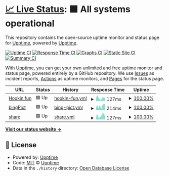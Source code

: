 # [📈 Live Status](https://luckyhookin.github.io/hookin_fun_upptime/): <!--live status--> **🟩 All systems operational**

This repository contains the open-source uptime monitor and status page for [Upptime](https://upptime.js.org), powered by [Upptime](https://github.com/upptime/upptime).

[![Uptime CI](https://github.com/koj-co/upptime/workflows/Uptime%20CI/badge.svg)](https://github.com/koj-co/upptime/actions?query=workflow%3A%22Uptime+CI%22)
[![Response Time CI](https://github.com/koj-co/upptime/workflows/Response%20Time%20CI/badge.svg)](https://github.com/koj-co/upptime/actions?query=workflow%3A%22Response+Time+CI%22)
[![Graphs CI](https://github.com/koj-co/upptime/workflows/Graphs%20CI/badge.svg)](https://github.com/koj-co/upptime/actions?query=workflow%3A%22Graphs+CI%22)
[![Static Site CI](https://github.com/koj-co/upptime/workflows/Static%20Site%20CI/badge.svg)](https://github.com/koj-co/upptime/actions?query=workflow%3A%22Static+Site+CI%22)
[![Summary CI](https://github.com/koj-co/upptime/workflows/Summary%20CI/badge.svg)](https://github.com/koj-co/upptime/actions?query=workflow%3A%22Summary+CI%22)

With [Upptime](https://upptime.js.org), you can get your own unlimited and free uptime monitor and status page, powered entirely by a GitHub repository. We use [Issues](https://github.com/upptime/upptime/issues) as incident reports, [Actions](https://github.com/LuckyHookin/hookin_fun_upptime/actions) as uptime monitors, and [Pages](https://upptime.github.io/upptime) for the status page.

<!--start: status pages-->
<!-- This summary is generated by Upptime (https://github.com/upptime/upptime) -->
<!-- Do not edit this manually, your changes will be overwritten -->
<!-- prettier-ignore -->
| URL | Status | History | Response Time | Uptime |
| --- | ------ | ------- | ------------- | ------ |
| <img alt="" src="https://favicons.githubusercontent.com/hookin.fun" height="13"> [Hookin.fun](https://hookin.fun) | 🟩 Up | [hookin-fun.yml](https://github.com/LuckyHookin/hookin_fun_upptime/commits/HEAD/history/hookin-fun.yml) | <details><summary><img alt="Response time graph" src="./graphs/hookin-fun/response-time-week.png" height="20"> 127ms</summary><br><a href="https://LuckyHookin.github.io/hookin_fun_upptime/history/hookin-fun"><img alt="Response time 246" src="https://img.shields.io/endpoint?url=https%3A%2F%2Fraw.githubusercontent.com%2FLuckyHookin%2Fhookin_fun_upptime%2FHEAD%2Fapi%2Fhookin-fun%2Fresponse-time.json"></a><br><a href="https://LuckyHookin.github.io/hookin_fun_upptime/history/hookin-fun"><img alt="24-hour response time 144" src="https://img.shields.io/endpoint?url=https%3A%2F%2Fraw.githubusercontent.com%2FLuckyHookin%2Fhookin_fun_upptime%2FHEAD%2Fapi%2Fhookin-fun%2Fresponse-time-day.json"></a><br><a href="https://LuckyHookin.github.io/hookin_fun_upptime/history/hookin-fun"><img alt="7-day response time 127" src="https://img.shields.io/endpoint?url=https%3A%2F%2Fraw.githubusercontent.com%2FLuckyHookin%2Fhookin_fun_upptime%2FHEAD%2Fapi%2Fhookin-fun%2Fresponse-time-week.json"></a><br><a href="https://LuckyHookin.github.io/hookin_fun_upptime/history/hookin-fun"><img alt="30-day response time 135" src="https://img.shields.io/endpoint?url=https%3A%2F%2Fraw.githubusercontent.com%2FLuckyHookin%2Fhookin_fun_upptime%2FHEAD%2Fapi%2Fhookin-fun%2Fresponse-time-month.json"></a><br><a href="https://LuckyHookin.github.io/hookin_fun_upptime/history/hookin-fun"><img alt="1-year response time 138" src="https://img.shields.io/endpoint?url=https%3A%2F%2Fraw.githubusercontent.com%2FLuckyHookin%2Fhookin_fun_upptime%2FHEAD%2Fapi%2Fhookin-fun%2Fresponse-time-year.json"></a></details> | <details><summary><a href="https://LuckyHookin.github.io/hookin_fun_upptime/history/hookin-fun">100.00%</a></summary><a href="https://LuckyHookin.github.io/hookin_fun_upptime/history/hookin-fun"><img alt="All-time uptime 98.86%" src="https://img.shields.io/endpoint?url=https%3A%2F%2Fraw.githubusercontent.com%2FLuckyHookin%2Fhookin_fun_upptime%2FHEAD%2Fapi%2Fhookin-fun%2Fuptime.json"></a><br><a href="https://LuckyHookin.github.io/hookin_fun_upptime/history/hookin-fun"><img alt="24-hour uptime 100.00%" src="https://img.shields.io/endpoint?url=https%3A%2F%2Fraw.githubusercontent.com%2FLuckyHookin%2Fhookin_fun_upptime%2FHEAD%2Fapi%2Fhookin-fun%2Fuptime-day.json"></a><br><a href="https://LuckyHookin.github.io/hookin_fun_upptime/history/hookin-fun"><img alt="7-day uptime 100.00%" src="https://img.shields.io/endpoint?url=https%3A%2F%2Fraw.githubusercontent.com%2FLuckyHookin%2Fhookin_fun_upptime%2FHEAD%2Fapi%2Fhookin-fun%2Fuptime-week.json"></a><br><a href="https://LuckyHookin.github.io/hookin_fun_upptime/history/hookin-fun"><img alt="30-day uptime 100.00%" src="https://img.shields.io/endpoint?url=https%3A%2F%2Fraw.githubusercontent.com%2FLuckyHookin%2Fhookin_fun_upptime%2FHEAD%2Fapi%2Fhookin-fun%2Fuptime-month.json"></a><br><a href="https://LuckyHookin.github.io/hookin_fun_upptime/history/hookin-fun"><img alt="1-year uptime 100.00%" src="https://img.shields.io/endpoint?url=https%3A%2F%2Fraw.githubusercontent.com%2FLuckyHookin%2Fhookin_fun_upptime%2FHEAD%2Fapi%2Fhookin-fun%2Fuptime-year.json"></a></details>
| <img alt="" src="https://favicons.githubusercontent.com/bing.hookin.fun" height="13"> [bingPict](https://bing.hookin.fun) | 🟩 Up | [bing-pict.yml](https://github.com/LuckyHookin/hookin_fun_upptime/commits/HEAD/history/bing-pict.yml) | <details><summary><img alt="Response time graph" src="./graphs/bing-pict/response-time-week.png" height="20"> 214ms</summary><br><a href="https://LuckyHookin.github.io/hookin_fun_upptime/history/bing-pict"><img alt="Response time 173" src="https://img.shields.io/endpoint?url=https%3A%2F%2Fraw.githubusercontent.com%2FLuckyHookin%2Fhookin_fun_upptime%2FHEAD%2Fapi%2Fbing-pict%2Fresponse-time.json"></a><br><a href="https://LuckyHookin.github.io/hookin_fun_upptime/history/bing-pict"><img alt="24-hour response time 178" src="https://img.shields.io/endpoint?url=https%3A%2F%2Fraw.githubusercontent.com%2FLuckyHookin%2Fhookin_fun_upptime%2FHEAD%2Fapi%2Fbing-pict%2Fresponse-time-day.json"></a><br><a href="https://LuckyHookin.github.io/hookin_fun_upptime/history/bing-pict"><img alt="7-day response time 214" src="https://img.shields.io/endpoint?url=https%3A%2F%2Fraw.githubusercontent.com%2FLuckyHookin%2Fhookin_fun_upptime%2FHEAD%2Fapi%2Fbing-pict%2Fresponse-time-week.json"></a><br><a href="https://LuckyHookin.github.io/hookin_fun_upptime/history/bing-pict"><img alt="30-day response time 167" src="https://img.shields.io/endpoint?url=https%3A%2F%2Fraw.githubusercontent.com%2FLuckyHookin%2Fhookin_fun_upptime%2FHEAD%2Fapi%2Fbing-pict%2Fresponse-time-month.json"></a><br><a href="https://LuckyHookin.github.io/hookin_fun_upptime/history/bing-pict"><img alt="1-year response time 141" src="https://img.shields.io/endpoint?url=https%3A%2F%2Fraw.githubusercontent.com%2FLuckyHookin%2Fhookin_fun_upptime%2FHEAD%2Fapi%2Fbing-pict%2Fresponse-time-year.json"></a></details> | <details><summary><a href="https://LuckyHookin.github.io/hookin_fun_upptime/history/bing-pict">100.00%</a></summary><a href="https://LuckyHookin.github.io/hookin_fun_upptime/history/bing-pict"><img alt="All-time uptime 98.87%" src="https://img.shields.io/endpoint?url=https%3A%2F%2Fraw.githubusercontent.com%2FLuckyHookin%2Fhookin_fun_upptime%2FHEAD%2Fapi%2Fbing-pict%2Fuptime.json"></a><br><a href="https://LuckyHookin.github.io/hookin_fun_upptime/history/bing-pict"><img alt="24-hour uptime 100.00%" src="https://img.shields.io/endpoint?url=https%3A%2F%2Fraw.githubusercontent.com%2FLuckyHookin%2Fhookin_fun_upptime%2FHEAD%2Fapi%2Fbing-pict%2Fuptime-day.json"></a><br><a href="https://LuckyHookin.github.io/hookin_fun_upptime/history/bing-pict"><img alt="7-day uptime 100.00%" src="https://img.shields.io/endpoint?url=https%3A%2F%2Fraw.githubusercontent.com%2FLuckyHookin%2Fhookin_fun_upptime%2FHEAD%2Fapi%2Fbing-pict%2Fuptime-week.json"></a><br><a href="https://LuckyHookin.github.io/hookin_fun_upptime/history/bing-pict"><img alt="30-day uptime 100.00%" src="https://img.shields.io/endpoint?url=https%3A%2F%2Fraw.githubusercontent.com%2FLuckyHookin%2Fhookin_fun_upptime%2FHEAD%2Fapi%2Fbing-pict%2Fuptime-month.json"></a><br><a href="https://LuckyHookin.github.io/hookin_fun_upptime/history/bing-pict"><img alt="1-year uptime 100.00%" src="https://img.shields.io/endpoint?url=https%3A%2F%2Fraw.githubusercontent.com%2FLuckyHookin%2Fhookin_fun_upptime%2FHEAD%2Fapi%2Fbing-pict%2Fuptime-year.json"></a></details>
| <img alt="" src="https://favicons.githubusercontent.com/share.hookin.fun" height="13"> [share](https://share.hookin.fun) | 🟩 Up | [share.yml](https://github.com/LuckyHookin/hookin_fun_upptime/commits/HEAD/history/share.yml) | <details><summary><img alt="Response time graph" src="./graphs/share/response-time-week.png" height="20"> 127ms</summary><br><a href="https://LuckyHookin.github.io/hookin_fun_upptime/history/share"><img alt="Response time 154" src="https://img.shields.io/endpoint?url=https%3A%2F%2Fraw.githubusercontent.com%2FLuckyHookin%2Fhookin_fun_upptime%2FHEAD%2Fapi%2Fshare%2Fresponse-time.json"></a><br><a href="https://LuckyHookin.github.io/hookin_fun_upptime/history/share"><img alt="24-hour response time 73" src="https://img.shields.io/endpoint?url=https%3A%2F%2Fraw.githubusercontent.com%2FLuckyHookin%2Fhookin_fun_upptime%2FHEAD%2Fapi%2Fshare%2Fresponse-time-day.json"></a><br><a href="https://LuckyHookin.github.io/hookin_fun_upptime/history/share"><img alt="7-day response time 127" src="https://img.shields.io/endpoint?url=https%3A%2F%2Fraw.githubusercontent.com%2FLuckyHookin%2Fhookin_fun_upptime%2FHEAD%2Fapi%2Fshare%2Fresponse-time-week.json"></a><br><a href="https://LuckyHookin.github.io/hookin_fun_upptime/history/share"><img alt="30-day response time 133" src="https://img.shields.io/endpoint?url=https%3A%2F%2Fraw.githubusercontent.com%2FLuckyHookin%2Fhookin_fun_upptime%2FHEAD%2Fapi%2Fshare%2Fresponse-time-month.json"></a><br><a href="https://LuckyHookin.github.io/hookin_fun_upptime/history/share"><img alt="1-year response time 124" src="https://img.shields.io/endpoint?url=https%3A%2F%2Fraw.githubusercontent.com%2FLuckyHookin%2Fhookin_fun_upptime%2FHEAD%2Fapi%2Fshare%2Fresponse-time-year.json"></a></details> | <details><summary><a href="https://LuckyHookin.github.io/hookin_fun_upptime/history/share">100.00%</a></summary><a href="https://LuckyHookin.github.io/hookin_fun_upptime/history/share"><img alt="All-time uptime 99.98%" src="https://img.shields.io/endpoint?url=https%3A%2F%2Fraw.githubusercontent.com%2FLuckyHookin%2Fhookin_fun_upptime%2FHEAD%2Fapi%2Fshare%2Fuptime.json"></a><br><a href="https://LuckyHookin.github.io/hookin_fun_upptime/history/share"><img alt="24-hour uptime 100.00%" src="https://img.shields.io/endpoint?url=https%3A%2F%2Fraw.githubusercontent.com%2FLuckyHookin%2Fhookin_fun_upptime%2FHEAD%2Fapi%2Fshare%2Fuptime-day.json"></a><br><a href="https://LuckyHookin.github.io/hookin_fun_upptime/history/share"><img alt="7-day uptime 100.00%" src="https://img.shields.io/endpoint?url=https%3A%2F%2Fraw.githubusercontent.com%2FLuckyHookin%2Fhookin_fun_upptime%2FHEAD%2Fapi%2Fshare%2Fuptime-week.json"></a><br><a href="https://LuckyHookin.github.io/hookin_fun_upptime/history/share"><img alt="30-day uptime 100.00%" src="https://img.shields.io/endpoint?url=https%3A%2F%2Fraw.githubusercontent.com%2FLuckyHookin%2Fhookin_fun_upptime%2FHEAD%2Fapi%2Fshare%2Fuptime-month.json"></a><br><a href="https://LuckyHookin.github.io/hookin_fun_upptime/history/share"><img alt="1-year uptime 100.00%" src="https://img.shields.io/endpoint?url=https%3A%2F%2Fraw.githubusercontent.com%2FLuckyHookin%2Fhookin_fun_upptime%2FHEAD%2Fapi%2Fshare%2Fuptime-year.json"></a></details>

<!--end: status pages-->

[**Visit our status website →**](https://upptime.github.io/upptime)

## 📄 License

- Powered by: [Upptime](https://github.com/upptime/upptime)
- Code: [MIT](./LICENSE) © [Upptime](https://upptime.js.org)
- Data in the `./history` directory: [Open Database License](https://opendatacommons.org/licenses/odbl/1-0/)
